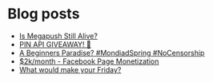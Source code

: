 # Blog posts
<!-- BLOG-POST-LIST:START -->
- [Is Megapush Still Alive?](https://afflift.com/f/threads/is-megapush-still-alive.10684/)
- [PIN API GIVEAWAY! 💛](https://afflift.com/f/threads/pin-api-giveaway-%F0%9F%92%9B.10656/)
- [A Beginners Paradise? #MondiadSpring #NoCensorship](https://afflift.com/f/threads/a-beginners-paradise-mondiadspring-nocensorship.10518/)
- [$2k/month - Facebook Page Monetization](https://afflift.com/f/threads/2k-month-facebook-page-monetization.10637/)
- [What would make your Friday?](https://afflift.com/f/threads/what-would-make-your-friday.10679/)
<!-- BLOG-POST-LIST:END -->
